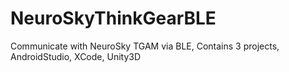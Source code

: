 # NeuroSkyThinkGearBLE
Communicate with NeuroSky TGAM via BLE, Contains 3 projects, AndroidStudio, XCode, Unity3D
